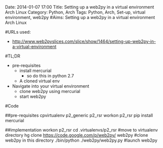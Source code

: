 Date: 2014-01-07 17:00
Title: Setting up a web2py in a virtual environment Arch Linux
Category: Python, Arch
Tags: Python, Arch, Set-up, virtual environment, web2py
#Aims:
Setting up a web2py in a virtual environment Arch Linux

#URLs used:
* <http://www.web2pyslices.com/slice/show/1464/setting-up-web2py-in-a-virtual-environment>

#TL;DR
* pre-requisites
	* install mercurial
		* so do this in python 2.7
	* A cloned virtual env
* Navigate into your virtual environment
	* clone web2py using mercurial
	* start web2py

#Code

##pre-requisites
	cpvirtualenv p2_generic p2_rsr
	workon p2_rsr
	pip install mercurial
	
##implementation
	workon p2_rsr
	cd .virtualenvs/p2_rsr #move to virtualenv directory
	hg clone https://code.google.com/p/web2py/ web2py #clone web2py in this directory
	./bin/python ./web2py/web2py.py #launch web2py
	

